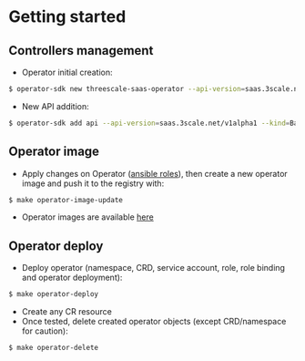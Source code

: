 # Getting started

## Controllers management

* Operator initial creation:

```bash
$ operator-sdk new threescale-saas-operator --api-version=saas.3scale.net/v1alpha1 --kind=AutoSSL --type=ansible
```

* New API addition:
```bash
$ operator-sdk add api --api-version=saas.3scale.net/v1alpha1 --kind=Backend
```

## Operator image

* Apply changes on Operator ([ansible roles](../roles/)), then create a new operator image and push it to the registry with:
```bash
$ make operator-image-update
```
* Operator images are available [here](https://quay.io/repository/3scale/3scale-saas-operator?tab=tags)

## Operator deploy

* Deploy operator (namespace, CRD, service account, role, role binding and operator deployment):
```bash
$ make operator-deploy
```
* Create any CR resource
* Once tested, delete created operator objects (except CRD/namespace for caution):
```bash
$ make operator-delete
```
